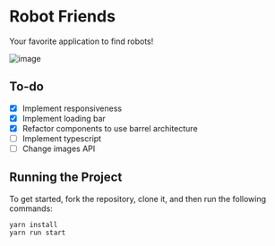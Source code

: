 # Robot Friends

Your favorite application to find robots!

![image](https://user-images.githubusercontent.com/12193814/84701467-6ddee480-af2b-11ea-8da7-e06fc229d0da.png)

## To-do

- [X] Implement responsiveness
- [X] Implement loading bar
- [X] Refactor components to use barrel architecture
- [ ] Implement typescript
- [ ] Change images API

## Running the Project

To get started, fork the repository, clone it, and then run the following commands:

    yarn install
    yarn run start
